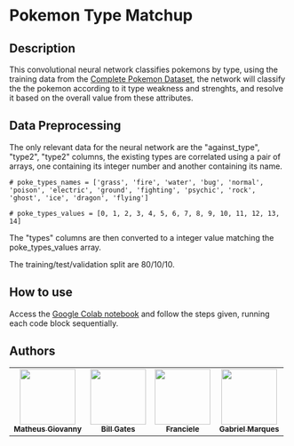 # Pokemon Type Matchup 

## Description 

This convolutional neural network classifies pokemons by type, using the training data from the [Complete Pokemon Dataset](https://www.kaggle.com/datasets/rounakbanik/pokemon), the network will classify the the pokemon according to it type weakness and strenghts, and resolve it based on the overall value from these attributes.

## Data Preprocessing

The only relevant data for the neural network are the "against_type", "type2", "type2" columns, the existing types are correlated using a pair of arrays, one containing its integer number and another containing its name.

```
# poke_types_names = ['grass', 'fire', 'water', 'bug', 'normal', 'poison', 'electric', 'ground', 'fighting', 'psychic', 'rock', 'ghost', 'ice', 'dragon', 'flying']  

# poke_types_values = [0, 1, 2, 3, 4, 5, 6, 7, 8, 9, 10, 11, 12, 13, 14]
```

The "types" columns are then converted to a integer value matching the poke_types_values array.

The training/test/validation split are 80/10/10.

## How to use

Access the [Google Colab notebook](https://colab.research.google.com/drive/1dH45FG2RxC90I2I5n3xVGtlpuVHwZYii?usp=sharing#scrollTo=d8qoeSKVW1Mw) and follow the steps given, running each code block sequentially.

## Authors

<table>
  <tr>
    <td align="center">
      <a href="https://github.com/D4Cheap">
        <img src="https://github.com/D4Cheap.png" width="100px;"/><br>
        <sub>
          <b>Matheus Giovanny
        </sub>
      </a>
    </td>
    <td align="center">
      <a href="https://github.com/llaet">
        <img src="https://github.com/llaet.png" width="100px;"/><br>
        <sub>
          <b>Bill Gates
        </sub>
      </a>
    </td>
    <td align="center">
      <a href="https://github.com/fran-0106">
        <img src="https://github.com/fran-0106.png" width="100px;"/><br>
        <sub>
          <b>Franciele</b>
        </sub>
      </a>
    </td>
    <td align="center">
      <a href="https://github.com/GabrielMarques369">
        <img src="https://github.com/GabrielMarques369.png" width="100px;"/><br>
        <sub>
          <b>Gabriel Marques</b>
        </sub>
      </a>
    </td>
  </tr>
</table>
